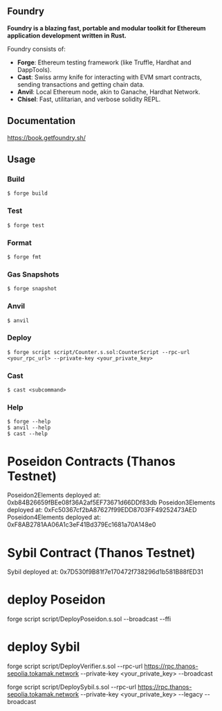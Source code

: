 ## Foundry

**Foundry is a blazing fast, portable and modular toolkit for Ethereum application development written in Rust.**

Foundry consists of:

-   **Forge**: Ethereum testing framework (like Truffle, Hardhat and DappTools).
-   **Cast**: Swiss army knife for interacting with EVM smart contracts, sending transactions and getting chain data.
-   **Anvil**: Local Ethereum node, akin to Ganache, Hardhat Network.
-   **Chisel**: Fast, utilitarian, and verbose solidity REPL.

## Documentation

https://book.getfoundry.sh/

## Usage

### Build

```shell
$ forge build
```

### Test

```shell
$ forge test
```

### Format

```shell
$ forge fmt
```

### Gas Snapshots

```shell
$ forge snapshot
```

### Anvil

```shell
$ anvil
```

### Deploy

```shell
$ forge script script/Counter.s.sol:CounterScript --rpc-url <your_rpc_url> --private-key <your_private_key>
```

### Cast

```shell
$ cast <subcommand>
```

### Help

```shell
$ forge --help
$ anvil --help
$ cast --help
```

# Poseidon Contracts (Thanos Testnet)
Poseidon2Elements deployed at: 0xb84B26659fBEe08f36A2af5EF73671d66DDf83db
Poseidon3Elements deployed at: 0xFc50367cf2bA87627f99EDD8703FF49252473AED
Poseidon4Elements deployed at: 0xF8AB2781AA06A1c3eF41Bd379Ec1681a70A148e0

# Sybil Contract (Thanos Testnet)
Sybil deployed at: 0x7D530f9B81f7e170472f738296d1b581B88fED31

# deploy Poseidon
forge script script/DeployPoseidon.s.sol --broadcast --ffi

# deploy Sybil
forge script script/DeployVerifier.s.sol --rpc-url https://rpc.thanos-sepolia.tokamak.network --private-key <your_private_key> --broadcast


forge script script/DeploySybil.s.sol --rpc-url https://rpc.thanos-sepolia.tokamak.network --private-key <your_private_key> --legacy --broadcast
